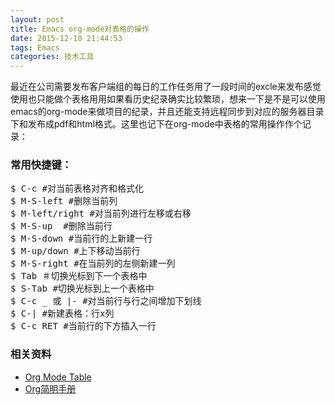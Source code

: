 ```yaml
---
layout: post
title: Emacs org-mode对表格的操作
date: 2015-12-10 21:44:53
tags: Emacs
categories: 技术工具
---
```


最近在公司需要发布客户端组的每日的工作任务用了一段时间的excle来发布感觉使用也只能做个表格用用如果看历史纪录确实比较繁琐，想来一下是不是可以使用emacs的org-mode来做项目的纪录，并且还能支持远程同步到对应的服务器目录下和发布成pdf和html格式。这里也记下在org-mode中表格的常用操作作个记录：
<!-- more -->

### 常用快捷键：

<pre class="brush: bash;">
$ C-c #对当前表格对齐和格式化
$ M-S-left #删除当前列
$ M-left/right #对当前列进行左移或右移
$ M-S-up  #删除当前行
$ M-S-down #当前行的上新建一行
$ M-up/down #上下移动当前行
$ M-S-right #在当前列的左侧新建一列
$ Tab ＃切换光标到下一个表格中
$ S-Tab #切换光标到上一个表格中
$ C-c _ 或 |- #对当前行与行之间增加下划线
$ C-| #新建表格：行x列
$ C-c RET #当前行的下方插入一行
</pre>

### 相关资料
* [Org Mode Table](http://orgmode.org/org.html#Tables)
* [Org简明手册](http://www.cnblogs.com/Open_Source/archive/2011/07/17/2108747.html#sec-3)
